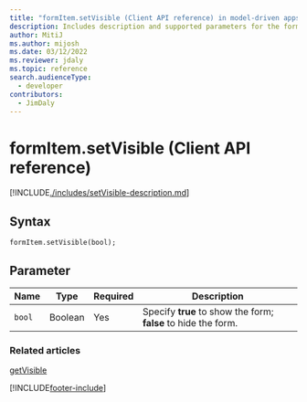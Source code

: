 ```yaml
---
title: "formItem.setVisible (Client API reference) in model-driven apps"
description: Includes description and supported parameters for the formItem.setVisible method.
author: MitiJ
ms.author: mijosh
ms.date: 03/12/2022
ms.reviewer: jdaly
ms.topic: reference
search.audienceType: 
  - developer
contributors:
  - JimDaly
---
```

# formItem.setVisible (Client API reference)

[!INCLUDE[./includes/setVisible-description.md](./includes/setVisible-description.md)] 

## Syntax

`formItem.setVisible(bool);`

## Parameter

|Name|Type|Required|Description|
|--|--|--|--|
|`bool`|Boolean|Yes|Specify **true** to show the form; **false** to hide the form.|

### Related articles

[getVisible](getVisible.md)


[!INCLUDE[footer-include](../../../../../includes/footer-banner.md)]
